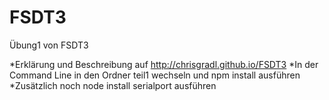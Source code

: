# FSDT3
Übung1 von FSDT3

*Erklärung und Beschreibung auf http://chrisgradl.github.io/FSDT3
*In der Command Line in den Ordner teil1 wechseln und npm install ausführen
*Zusätzlich noch node install serialport ausführen
